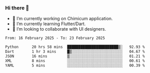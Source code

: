 ### Hi there 👋

<!--
**devcat37/devcat37** is a ✨ _special_ ✨ repository because its `README.md` (this file) appears on your GitHub profile.-->


- 🔭 I’m currently working on Chimicum application.
- 🌱 I’m currently learning Flutter/Dart.
- 👯 I’m looking to collaborate with UI designers.
<!-- - 🤔 I’m looking for help with ... -->

<!--START_SECTION:waka-->

```txt
From: 16 February 2025 - To: 23 February 2025

Python      20 hrs 58 mins  ███████████████████████▒░   92.93 %
Dart        1 hr 3 mins     █▒░░░░░░░░░░░░░░░░░░░░░░░   04.67 %
JSON        16 mins         ▒░░░░░░░░░░░░░░░░░░░░░░░░   01.21 %
XML         8 mins          ░░░░░░░░░░░░░░░░░░░░░░░░░   00.61 %
YAML        5 mins          ░░░░░░░░░░░░░░░░░░░░░░░░░   00.39 %
```

<!--END_SECTION:waka-->
